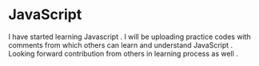 # JavaScript
I have started learning Javascript . I will be uploading practice codes with comments from which others can learn and understand JavaScript . Looking forward contribution from others in learning process as well .
